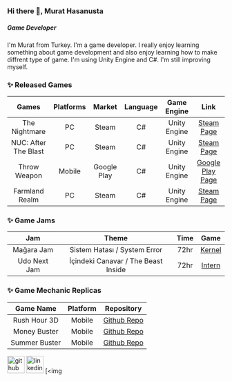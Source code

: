 ### Hi there 👋, Murat Hasanusta
##### Game Developer
I'm Murat from Turkey. I'm a game developer. I really enjoy learning something about game development and also enjoy learning how to make diffrent type of game. I'm using Unity Engine and C#. I'm still improving myself.


### ✨ Released Games

Games | Platforms | Market | Language | Game Engine | Link
:------------: | :-------------:  | :-------------: | :------------: | :-------------: | :-------------:
The Nightmare | PC | Steam | C# | Unity Engine | <a href = "https://store.steampowered.com/app/1372550/The_Nightmare/?beta=0"> Steam Page </a> 
NUC: After The Blast | PC | Steam | C# | Unity Engine | <a href = "https://store.steampowered.com/app/1595410/NUC_After_The_Blast/"> Steam Page </a> 
Throw Weapon | Mobile | Google Play | C# | Unity Engine | <a href = "https://play.google.com/store/apps/details?id=com.LeakageGames.ThrowaWeapon&gl=TR"> Google Play Page </a> 
Farmland Realm | PC | Steam | C# | Unity Engine | <a href = "https://store.steampowered.com/app/1957910/Farmland_Realm/"> Steam Page </a> 


### ✨ Game Jams

Jam | Theme | Time | Game
:------------: | :-------------: | :-------------:  | :-------------:
Mağara Jam | Sistem Hatası / System Error | 72hr | <a href = "https://anl0wer.itch.io/kernel"> Kernel </a>
Udo Next Jam | İçindeki Canavar / The Beast Inside | 72hr | <a href = "https://anl0wer.itch.io/intern"> Intern </a>


### ✨ Game Mechanic Replicas

Game Name | Platform | Repository
:------------: | :-------------: | :-------------:
Rush Hour 3D | Mobile | <a href = "https://github.com/Calquter/RushHour3DPrototype"> Github Repo </a>
Money Buster | Mobile | <a href = "https://github.com/Calquter/AlictusCase-MoneyBuster-"> Github Repo </a>
Summer Buster | Mobile | <a href = "https://github.com/Calquter/AlictusCase-SummerBuster-"> Github Repo </a>



[<img src='https://cdn.jsdelivr.net/npm/simple-icons@3.0.1/icons/github.svg' alt='github' height='40'>](https://github.com/Calquter)  [<img src='https://cdn.jsdelivr.net/npm/simple-icons@3.0.1/icons/linkedin.svg' alt='linkedin' height='40'>](https://www.linkedin.com/in/murat-hasanusta-885b511b7/)  [<img



